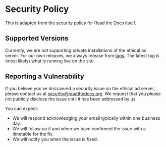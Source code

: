 # Security Policy

This is adapted from the [security policy](https://docs.readthedocs.io/en/stable/security.html) for Read the Docs itself.


## Supported Versions

Currently, we are not supporting private installations of the ethical ad server.
For our own releases, we always release from [tags](https://github.com/readthedocs/ethical-ad-server/tags).
The latest tag is (most likely) what is running live on the site.


## Reporting a Vulnerability

If you believe you’ve discovered a security issue on the ethical ad server,
please contact us at security@readthedocs.org.
We request that you please not publicly disclose the issue until it has been addressed by us.

You can expect:

- We will respond acknowledging your email typically within one business day.
- We will follow up if and when we have confirmed the issue with a timetable for the fix.
- We will notify you when the issue is fixed.
